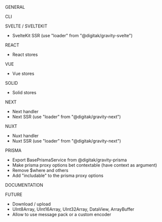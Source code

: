 GENERAL

CLI

SVELTE / SVELTEKIT
- SvelteKit SSR (use "loader" from "@digitak/gravity-svelte")

REACT
- React stores

VUE
- Vue stores

SOLID
- Solid stores

NEXT
- Next handler
- Next SSR (use "loader" from "@digitak/gravity-next")

NUXT
- Nuxt handler
- Nuxt SSR (use "loader" from "@digitak/gravity-next")

PRISMA
- Export BasePrismaService from @digitak/gravity-prisma
- Make prisma proxy options bet contextable (have context as argument)
- Remove $where and others
- Add "includable" to the prisma proxy options

DOCUMENTATION

FUTURE
- Download / upload
- UInt8Array, UInt16Array, UInt32Array, DataView, ArrayBuffer
- Allow to use message pack or a custom encoder
